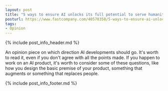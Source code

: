 ```yaml
---
layout: post
title: "5 ways to ensure AI unlocks its full potential to serve humanity"
posturl: https://www.fastcompany.com/40570350/5-ways-to-ensure-ai-unlocks-its-full-potential-to-serve-humanity
tags:
- Opinion
---
```


{% include post_info_header.md %}

An opinion piece on which direction AI developments should go. It's worth to read it, even if you don't agree with all the points made. If you happen to work on an AI product, it's worth to consider some of these questions, like how you design the basic premise of your product, something that augments or something that replaces people.

<!--more-->
{% include post_info_footer.md %}
